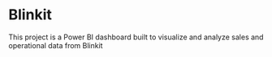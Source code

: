 # Blinkit
This project is a Power BI dashboard built to visualize and analyze sales and operational data from Blinkit
